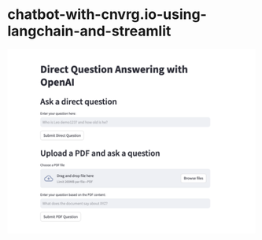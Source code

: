 # chatbot-with-cnvrg.io-using-langchain-and-streamlit

![Example Image](streamlit_app.png "Example Image in Repository")

